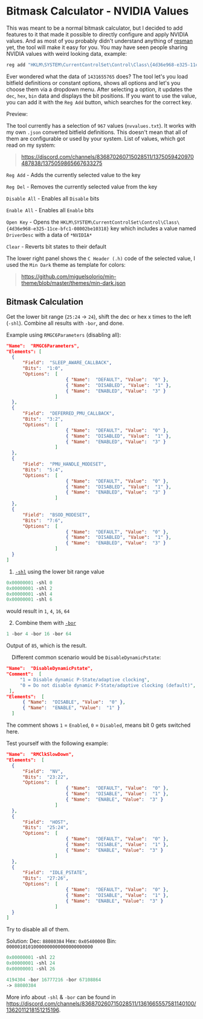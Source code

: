 # Bitmask Calculator - NVIDIA Values

This was meant to be a normal bitmask calculator, but I decided to add features to it that made it possible to directly configure and apply NVIDIA values. And as most of you probably didn't understand anything of [resman](https://discord.com/channels/836870260715028511/1349023856001548338) yet, the tool will make it easy for you. You may have seen people sharing NVIDIA values with weird looking data, example:
```bat
reg add "HKLM\SYSTEM\CurrentControlSet\Control\Class\{4d36e968-e325-11ce-bfc1-08002be10318}\0001" /v RMElcg /t REG_DWORD /d 1431655765 /f
```
Ever wondered what the data of `1431655765` does? The tool let's you load bitfield definitions or constant options, shows all options and let's you choose them via a dropdown menu. After selecting a option, it updates the `dec`, `hex`, `bin` data and displays the bit positions. If you want to use the value, you can add it with the `Reg Add` button, which searches for the correct key.

Preview:

The tool currently has a selection of `967` values (`nvvalues.txt`). It works with my own `.json` converted bitfield definitions. This doesn't mean that all of them are configurable or used by your system. List of values, which got read on my system:
> https://discord.com/channels/836870260715028511/1375059420970487838/1375059865667633275

`Reg Add` - Adds the currently selected value to the key

`Reg Del` - Removes the currently selected value from the key

`Disable All` - Enables all `Disable` bits

`Enable All` - Enables all `Enable` bits

`Open Key` - Opens the `HKLM\SYSTEM\CurrentControlSet\Control\Class\{4d36e968-e325-11ce-bfc1-08002be10318}` key which includes a value named `DriverDesc` with a data of `*NVIDIA*`

`Clear` - Reverts bit states to their default

The lower right panel shows the `C Header (.h)` code of the selected value, I used the `Min Dark` theme as template for colors:
> https://github.com/miguelsolorio/min-theme/blob/master/themes/min-dark.json

## Bitmask Calculation

Get the lower bit range (`25:24` -> `24`), shift the dec or hex x times to the left (`-shl`). Combine all results with `-bor`, and done.

Example using `RMGC6Parameters` (disabling all):
```json
"Name":  "RMGC6Parameters",
"Elements": [
  {
      "Field":  "SLEEP_AWARE_CALLBACK",
      "Bits":  "1:0",
      "Options":  [
                      { "Name":  "DEFAULT", "Value":  "0" },
                      { "Name":  "DISABLED", "Value":  "1" },
                      { "Name":  "ENABLED", "Value":  "3" }
                  ]
  },
  {
      "Field":  "DEFERRED_PMU_CALLBACK",
      "Bits":  "3:2",
      "Options":  [
                      { "Name":  "DEFAULT", "Value":  "0" },
                      { "Name":  "DISABLED", "Value":  "1" },
                      { "Name":  "ENABLED", "Value":  "3" }
                  ]
  },
  {
      "Field":  "PMU_HANDLE_MODESET",
      "Bits":  "5:4",
      "Options":  [
                      { "Name":  "DEFAULT", "Value":  "0" },
                      { "Name":  "DISABLED", "Value":  "1" },
                      { "Name":  "ENABLED", "Value":  "3" }
                  ]
  },
  {
      "Field":  "BSOD_MODESET",
      "Bits":  "7:6",
      "Options":  [
                      { "Name":  "DEFAULT", "Value":  "0" },
                      { "Name":  "DISABLED", "Value":  "1" },
                      { "Name":  "ENABLED", "Value":  "3" }
                  ]
  }
]
```
1. [`-shl`](https://discord.com/channels/836870260715028511/1361665557581140100/1362011539787481302) using the lower bit range value
```ps
0x00000001 -shl 0
0x00000001 -shl 2
0x00000001 -shl 4
0x00000001 -shl 6
```
would result in `1`, `4`, `16`, `64`

2. Combine them with [`-bor`](https://discord.com/channels/836870260715028511/1361665557581140100/1362011218151215196)
```ps
1 -bor 4 -bor 16 -bor 64
```
Output of `85`, which is the result.

⠀
Different common scenario would be `DisableDynamicPstate`:
```json
"Name":  "DisableDynamicPstate",
"Comment":  [
     "1 = Disable dynamic P-State/adaptive clocking",
     "0 = Do not disable dynamic P-State/adaptive clocking (default)",
 ],
"Elements":  [
      { "Name":  "DISABLE", "Value":  "0" },
      { "Name":  "ENABLE", "Value":  "1" }
  ]
```
The comment shows `1` = `Enabled`, `0` = `Disabled`, means bit 0 gets switched here.

Test yourself with the following example:
```json
"Name":  "RMClkSlowDown",
"Elements":  [
  {
      "Field":  "NV",
      "Bits":  "23:22",
      "Options":  [
                      { "Name":  "DEFAULT", "Value":  "0" },
                      { "Name":  "DISABLE", "Value":  "1" },
                      { "Name":  "ENABLE", "Value":  "3" }
                  ]
  },
  {
      "Field":  "HOST",
      "Bits":  "25:24",
      "Options":  [
                      { "Name":  "DEFAULT", "Value":  "0" },
                      { "Name":  "DISABLE", "Value":  "1" },
                      { "Name":  "ENABLE", "Value":  "3" }
                  ]
  },
  {
      "Field":  "IDLE_PSTATE",
      "Bits":  "27:26",
      "Options":  [
                      { "Name":  "DEFAULT", "Value":  "0" },
                      { "Name":  "DISABLE", "Value":  "1" },
                      { "Name":  "ENABLE", "Value":  "3" }
                  ]
  }
]
```
Try to disable all of them.

Solution:
Dec: `88080384`
Hex: `0x05400000`
Bin: `00000101010000000000000000000000`

```ps
0x00000001 -shl 22
0x00000001 -shl 24
0x00000001 -shl 26
```
```ps
4194304 -bor 16777216 -bor 67108864
-> 88080384
```
More info about `-shl` & `-bor` can be found in https://discord.com/channels/836870260715028511/1361665557581140100/1362011218151215196.
